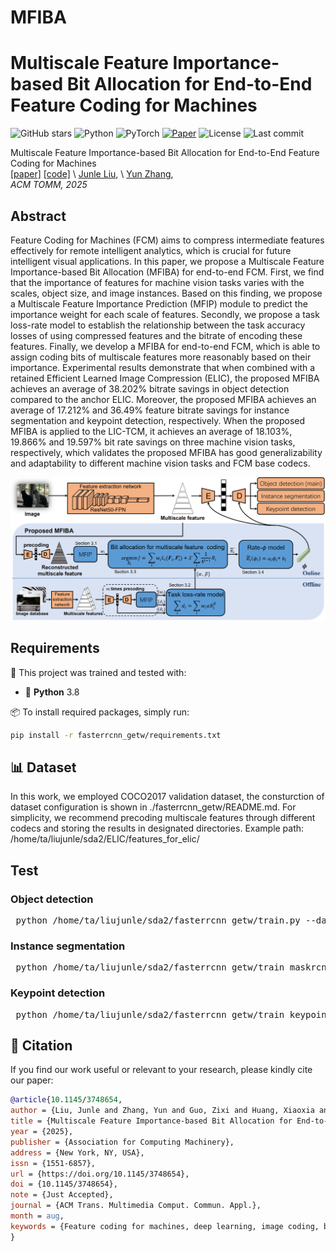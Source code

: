 # MFIBA
# Multiscale Feature Importance-based Bit Allocation for End-to-End Feature Coding for Machines

![GitHub stars](https://img.shields.io/github/stars/SYSU-Video/MFIBA?style=social)
![Python](https://img.shields.io/badge/Python-3.8-blue)
![PyTorch](https://img.shields.io/badge/Framework-PyTorch-red)
[![Paper](https://img.shields.io/badge/Paper-TMM'23-b31b1b.svg)](https://ieeexplore.ieee.org/document/10349945)
![License](https://img.shields.io/github/license/SYSU-Video/DT-JRD)
![Last commit](https://img.shields.io/github/last-commit/SYSU-Video/Learning-to-Predict-Object-Wise-Just-Recognizable-Distortion-for-Image-and-Video-Compression)

Multiscale Feature Importance-based Bit Allocation for End-to-End Feature Coding for Machines \
[[paper]](https://ieeexplore.ieee.org/document/10349945) [[code]](https://github.com/SYSU-Video/Learning-to-Predict-Object-Wise-Just-Recognizable-Distortion-for-Image-and-Video-Compression) \ [Junle Liu](), \ [Yun Zhang](https://codec.siat.ac.cn/yunzhang/), \
*ACM TOMM, 2025*

## Abstract
Feature Coding for Machines (FCM) aims to compress intermediate features effectively for remote intelligent analytics, which is crucial for future intelligent visual applications. In this paper, we propose a Multiscale Feature Importance-based Bit Allocation (MFIBA) for end-to-end FCM. First, we find that the importance of features for machine vision tasks varies with the scales, object size, and image instances. Based on this finding, we propose a Multiscale Feature Importance Prediction (MFIP) module to predict the importance weight for each scale of features. Secondly, we propose a task loss-rate model to establish the relationship between the task accuracy losses of using compressed features and the bitrate of encoding these features. Finally, we develop a MFIBA for end-to-end FCM, which is able to assign coding bits of  multiscale features more reasonably based on their importance. Experimental results demonstrate that when combined with a retained Efficient Learned Image Compression (ELIC), the proposed MFIBA achieves an average of 38.202% bitrate savings in object detection compared to the anchor ELIC. Moreover, the proposed MFIBA achieves an average of 17.212% and 36.49% feature bitrate savings for instance segmentation and keypoint detection, respectively. When the proposed MFIBA is applied to the LIC-TCM, it achieves an average of 18.103$\%$, 19.866% and 19.597% bit rate savings on three machine vision tasks, respectively, which validates the proposed MFIBA has good generalizability and adaptability to different machine vision tasks and FCM base codecs.
<p align="center">
  <img src="pipeline.png" alt="Framework Overview" width="700"/>
</p>

## Requirements

🧩 This project was trained and tested with:

- 🐍 **Python** 3.8

📦 To install required packages, simply run:

```bash
pip install -r fasterrcnn_getw/requirements.txt
```

## 📊 Dataset
In this work, we employed COCO2017 validation dataset, the consturction of dataset configuration is shown in ./fasterrcnn_getw/README.md.
For simplicity, we recommend precoding multiscale features through different codecs and storing the results in designated directories. Example path: /home/ta/liujunle/sda2/ELIC/features_for_elic/


## Test
### Object detection
<pre> python /home/ta/liujunle/sda2/fasterrcnn_getw/train.py --data-path /home/ta/liujunle/coco --dataset coco --num-classes 90 --model resnet50 --batch-size 16 --pretrained --test-only --lmbda_for_update 1000 </pre>
### Instance segmentation
<pre> python /home/ta/liujunle/sda2/fasterrcnn_getw/train_maskrcnn.py --data-path /home/ta/liujunle/coco --dataset coco --num-classes 90 --model mask_rcnn --batch-size 16 --pretrained --test-only --lmbda_for_update 1000 </pre>
### Keypoint detection
<pre> python /home/ta/liujunle/sda2/fasterrcnn_getw/train_keypoint.py --data-path /home/ta/liujunle/coco --dataset coco_kp --num-classes 90 --model keypoint_rcnn --batch-size 16 --pretrained --test-only --lmbda_for_update 1000 </pre>

## 📖 Citation

If you find our work useful or relevant to your research, please kindly cite our paper:

```bibtex
@article{10.1145/3748654,
author = {Liu, Junle and Zhang, Yun and Guo, Zixi and Huang, Xiaoxia and Jiang, Gangyi},
title = {Multiscale Feature Importance-based Bit Allocation for End-to-End Feature Coding for Machines},
year = {2025},
publisher = {Association for Computing Machinery},
address = {New York, NY, USA},
issn = {1551-6857},
url = {https://doi.org/10.1145/3748654},
doi = {10.1145/3748654},
note = {Just Accepted},
journal = {ACM Trans. Multimedia Comput. Commun. Appl.},
month = aug,
keywords = {Feature coding for machines, deep learning, image coding, bit allocation, object detection}
}
